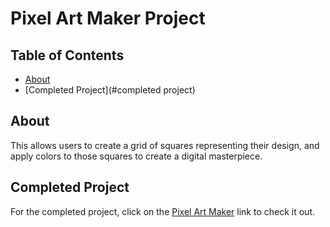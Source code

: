 # Pixel Art Maker Project

## Table of Contents

* [About](#about)
* [Completed Project](#completed project)

## About

This allows users to create a grid of squares representing their design, and apply colors to those squares to create a digital masterpiece.



## Completed Project

For the completed project, click on the [Pixel Art Maker](http://Onyiih.github.io/Pixel-Art-Maker) link to check it out.

